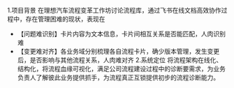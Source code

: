 1.项目背景
在理想汽车流程变革工作坊讨论流程库，通过飞书在线文档高效协作过程中，存在管理困难的现状，表现在
- 【问题难识别】卡片内容为文本信息，卡片间相互关系是否能匹配，人肉识别难
- 【变更难对齐】各业务域分别梳理各自流程卡片，确少版本管理，发生变更后，是否影响与其他流程关系，人肉难对齐
2.系统定位
  将流程架构在线化、结构化，将流程血缘可视化，满足公司流程建设过程中的诊断要需求，为业务负责人了解彼此业务提供抓手，为流程真正互锁提供初步的流程诊断能力。